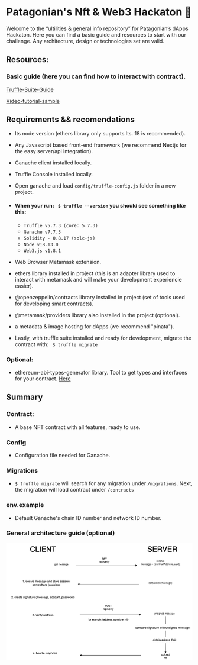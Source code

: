 # Patagonian's Nft & Web3 Hackaton :rocket:

Welcome to the “ultilities & general info repository” for Patagonian’s dApps Hackaton. Here you can find a basic guide and resources to start with our challenge. Any architecture, design or technologies set are valid.

## Resources:

### Basic guide (here you can find how to interact with contract).

[Truffle-Suite-Guide](https://trufflesuite.com/guides/nft-marketplace/)

[Video-tutorial-sample](https://www.youtube.com/watch?v=ToA62ZpR0Ys&ab_channel=thirdweb)

## Requirements && recomendations

- lts node version (ethers library only supports lts. 18 is recommended).

- Any Javascript based front-end framework (we recommend Nextjs for the easy server/api integration).

- Ganache client installed locally.

- Truffle Console installed locally.

- Open ganache and load ```config/truffle-config.js``` folder in a new project.

- #### When your run: ``` $ truffle --version``` you should see something like this:

  - ```Truffle v5.7.3 (core: 5.7.3)```
  - ```Ganache v7.7.3```
  - ```Solidity - 0.8.17 (solc-js)```
  - ```Node v18.13.0```
  - ```Web3.js v1.8.1```

- Web Browser Metamask extension.

- ethers library installed in project (this is an adapter library used to interact with metamask and will make your development experiencie easier).

- @openzeppelin/contracts library installed in project (set of tools used for developing smart contracts).

- @metamask/providers library also installed in the project (optional).

- a metadata & image hosting for dApps (we recommend "pinata").

- Lastly, with truffle suite installed and ready for development, migrate the contract with: ``` $ truffle migrate```

### Optional:

- ethereum-abi-types-generator library. Tool to get types and interfaces for your contract. [Here](https://www.npmjs.com/package/ethereum-abi-types-generator/)

## Summary ###

### Contract:

- A base NFT contract with all features, ready to use.

### Config

- Configuration file needed for Ganache.

### Migrations

- ```$ truffle migrate``` will search for any migration under ```/migrations```. Next, the migration will load contract under ```/contracts```

### env.example

- Default Ganache's chain ID number and network ID number.

### General architecture guide (optional)

![Semantic description of image](/asset/basic-arch.drawio.png "Example")
